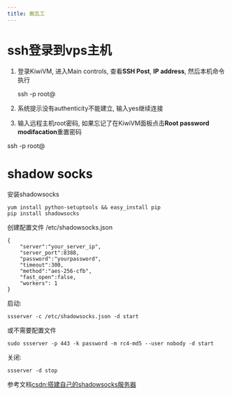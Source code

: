 ```yaml
---
title: 搬瓦工
---
```


# ssh登录到vps主机

1. 登录KiwiVM, 进入Main controls, 查看**SSH Post**, **IP address**, 然后本机命令执行

    ssh -p <port> root@<ip>

2. 系统提示没有authenticity不能建立, 输入yes继续连接
3. 输入远程主机root密码, 如果忘记了在KiwiVM面板点击**Root password modifacation**重置密码


ssh -p <port> root@<ip>


# shadow socks

安装shadowsocks

    yum install python-setuptools && easy_install pip
    pip install shadowsocks

创建配置文件 /etc/shadowsocks.json

    {
        "server":"your_server_ip",
        "server_port":8388,
        "password":"yourpassword",
        "timeout":300,
        "method":"aes-256-cfb",
        "fast_open":false,
        "workers": 1
    }


启动:

    ssserver -c /etc/shadowsocks.json -d start

或不需要配置文件

    sudo ssserver -p 443 -k password -m rc4-md5 --user nobody -d start

关闭:

    ssserver -d stop

参考文档[csdn:搭建自己的shadowsocks服务器](http://blog.csdn.net/liyinwang/article/details/52472386)